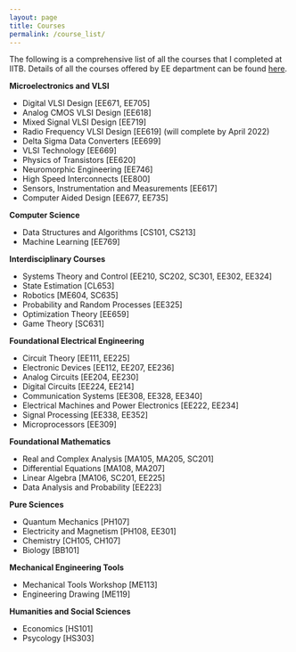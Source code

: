```yaml
---
layout: page
title: Courses
permalink: /course_list/
---
```


The following is a comprehensive list of all the courses that I completed at IITB. Details of all the courses offered by EE department can be found [here](https://www.ee.iitb.ac.in/web/academics/courses).

**Microelectronics and VLSI**

- Digital VLSI Design [EE671, EE705]
- Analog CMOS VLSI Design [EE618]
- Mixed Signal VLSI Design [EE719]
- Radio Frequency VLSI Design [EE619] (will complete by April 2022)
- Delta Sigma Data Converters [EE699]
- VLSI Technology [EE669]
- Physics of Transistors [EE620]
- Neuromorphic Engineering [EE746]
- High Speed Interconnects [EE800]
- Sensors, Instrumentation and Measurements [EE617]
- Computer Aided Design [EE677, EE735]

**Computer Science**

- Data Structures and Algorithms [CS101, CS213]
- Machine Learning [EE769]

**Interdisciplinary Courses**

- Systems Theory and Control [EE210, SC202, SC301, EE302, EE324]
- State Estimation [CL653]
- Robotics [ME604, SC635]
- Probability and Random Processes [EE325]
- Optimization Theory [EE659]
- Game Theory [SC631]

**Foundational Electrical Engineering**

- Circuit Theory [EE111, EE225]
- Electronic Devices [EE112, EE207, EE236]
- Analog Circuits [EE204, EE230]
- Digital Circuits [EE224, EE214]
- Communication Systems [EE308, EE328, EE340]
- Electrical Machines and Power Electronics [EE222, EE234]
- Signal Processing [EE338, EE352]
- Microprocessors [EE309]

**Foundational Mathematics**

- Real and Complex Analysis [MA105, MA205, SC201]
- Differential Equations [MA108, MA207]
- Linear Algebra [MA106, SC201, EE225]
- Data Analysis and Probability [EE223]

**Pure Sciences**

- Quantum Mechanics [PH107]
- Electricity and Magnetism [PH108, EE301]
- Chemistry [CH105, CH107]
- Biology [BB101]

**Mechanical Engineering Tools**

- Mechanical Tools Workshop [ME113]
- Engineering Drawing [ME119]

**Humanities and Social Sciences**

- Economics [HS101]
- Psycology [HS303]



